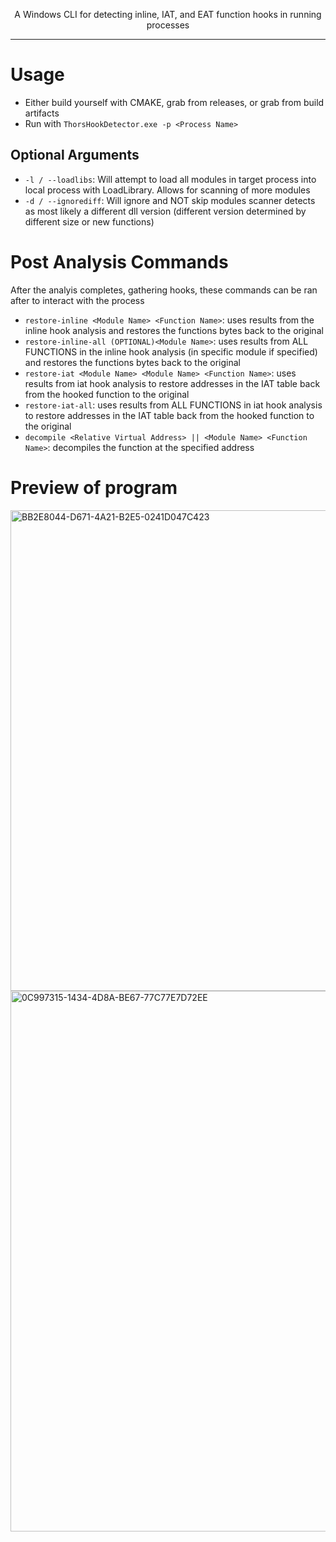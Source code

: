 <p align="center"> A Windows CLI for detecting inline, IAT, and EAT function hooks in running processes </p>

---
# Usage
- Either build yourself with CMAKE, grab from releases, or grab from build artifacts
- Run with ``` ThorsHookDetector.exe -p <Process Name> ```
## Optional Arguments
- ``` -l / --loadlibs ```: Will attempt to load all modules in target process into local process with LoadLibrary. Allows for scanning of more modules
- ``` -d / --ignorediff ```: Will ignore and NOT skip modules scanner detects as most likely a different dll version (different version determined by different size or new functions)

# Post Analysis Commands
After the analyis completes, gathering hooks, these commands can be ran after to interact with the process

- ``` restore-inline <Module Name> <Function Name> ```: uses results from the inline hook analysis and restores the functions bytes back to the original
- ``` restore-inline-all (OPTIONAL)<Module Name> ```: uses results from ALL FUNCTIONS in the inline hook analysis (in specific module if specified) and restores the functions bytes back to the original
- ``` restore-iat <Module Name> <Module Name> <Function Name> ```: uses results from iat hook analysis to restore addresses in the IAT table back from the hooked function to the original
- ``` restore-iat-all ```: uses results from ALL FUNCTIONS in iat hook analysis to restore addresses in the IAT table back from the hooked function to the original
- ``` decompile <Relative Virtual Address> || <Module Name> <Function Name> ```: decompiles the function at the specified address

# Preview of program
<img width="769" alt="BB2E8044-D671-4A21-B2E5-0241D047C423" src="https://github.com/user-attachments/assets/6cd2963a-9440-4a0d-b8bc-f860c17d925f" />
<img width="865" alt="0C997315-1434-4D8A-BE67-77C77E7D72EE" src="https://github.com/user-attachments/assets/92fdd051-d2fa-4d01-bc9c-ba5bfac7db12" />
